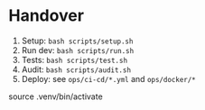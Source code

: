 # Handover

1) Setup: `bash scripts/setup.sh`
2) Run dev: `bash scripts/run.sh`
3) Tests: `bash scripts/test.sh`
4) Audit: `bash scripts/audit.sh`
5) Deploy: see `ops/ci-cd/*.yml` and `ops/docker/*`

source .venv/bin/activate
